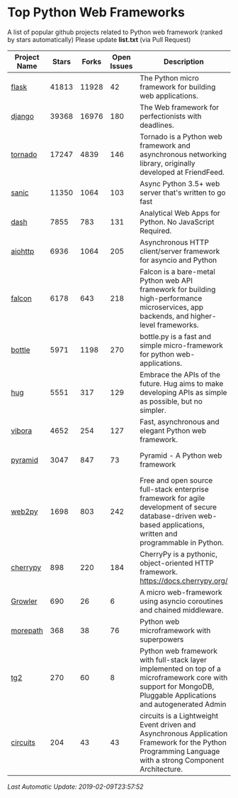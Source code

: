 # Top Python Web Frameworks
A list of popular github projects related to Python web framework (ranked by stars automatically)
Please update **list.txt** (via Pull Request)

| Project Name | Stars | Forks | Open Issues | Description | Last Commit |
| ------------ | ----- | ----- | ----------- | ----------- | ----------- |
| [flask](https://github.com/pallets/flask) | 41813 | 11928 | 42 | The Python micro framework for building web applications. | 2019-01-25 13:56:54 |
| [django](https://github.com/django/django) | 39368 | 16976 | 180 | The Web framework for perfectionists with deadlines. | 2019-02-09 14:38:52 |
| [tornado](https://github.com/tornadoweb/tornado) | 17247 | 4839 | 146 | Tornado is a Python web framework and asynchronous networking library, originally developed at FriendFeed. | 2019-01-21 12:46:14 |
| [sanic](https://github.com/huge-success/sanic) | 11350 | 1064 | 103 | Async Python 3.5+ web server that's written to go fast | 2019-02-08 14:43:43 |
| [dash](https://github.com/plotly/dash) | 7855 | 783 | 131 | Analytical Web Apps for Python. No JavaScript Required. | 2019-02-08 13:54:13 |
| [aiohttp](https://github.com/aio-libs/aiohttp) | 6936 | 1064 | 205 | Asynchronous HTTP client/server framework for asyncio and Python | 2019-01-29 16:53:40 |
| [falcon](https://github.com/falconry/falcon) | 6178 | 643 | 218 | Falcon is a bare-metal Python web API framework for building high-performance microservices, app backends, and higher-level frameworks. | 2019-02-07 17:46:20 |
| [bottle](https://github.com/bottlepy/bottle) | 5971 | 1198 | 270 | bottle.py is a fast and simple micro-framework for python web-applications. | 2019-01-31 13:24:17 |
| [hug](https://github.com/timothycrosley/hug) | 5551 | 317 | 129 | Embrace the APIs of the future. Hug aims to make developing APIs as simple as possible, but no simpler. | 2019-01-18 05:44:16 |
| [vibora](https://github.com/vibora-io/vibora) | 4652 | 254 | 127 | Fast, asynchronous and elegant Python web framework. | 2019-01-18 13:06:15 |
| [pyramid](https://github.com/Pylons/pyramid) | 3047 | 847 | 73 | Pyramid - A Python web framework | 2019-01-30 06:41:55 |
| [web2py](https://github.com/web2py/web2py) | 1698 | 803 | 242 | Free and open source full-stack enterprise framework for agile development of secure database-driven web-based applications, written and programmable in Python. | 2019-02-04 05:36:26 |
| [cherrypy](https://github.com/cherrypy/cherrypy) | 898 | 220 | 184 | CherryPy is a pythonic, object-oriented HTTP framework.      https://docs.cherrypy.org/ | 2019-01-13 21:55:04 |
| [Growler](https://github.com/pyGrowler/Growler) | 690 | 26 | 6 | A micro web-framework using asyncio coroutines and chained middleware. | 2017-03-12 02:39:16 |
| [morepath](https://github.com/morepath/morepath) | 368 | 38 | 76 | Python web microframework with superpowers | 2019-01-22 14:10:27 |
| [tg2](https://github.com/TurboGears/tg2) | 270 | 60 | 8 | Python web framework with full-stack layer implemented on top of a microframework core with support for MongoDB, Pluggable Applications and autogenerated Admin | 2019-02-08 21:53:46 |
| [circuits](https://github.com/circuits/circuits) | 204 | 43 | 43 | circuits is a Lightweight Event driven and Asynchronous Application Framework for the Python Programming Language with a strong Component Architecture. | 2019-01-25 08:28:22 |

*Last Automatic Update: 2019-02-09T23:57:52*